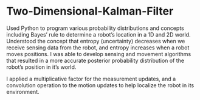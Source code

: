 # Two-Dimensional-Kalman-Filter

Used Python to program various probability distributions and concepts including Bayes’ rule to determine a robot’s location in a 1D and 2D world. Understood the concept that entropy (uncertainty) decreases when we receive sensing data from the robot, and entropy increases when a robot moves positions. I was able to develop sensing and movement algorithms that resulted in a more accurate posterior probability distribution of the robot’s position in it’s world.

I applied a multiplicative factor for the measurement updates, and a convolution operation to the motion updates to help localize the robot in its environment.

